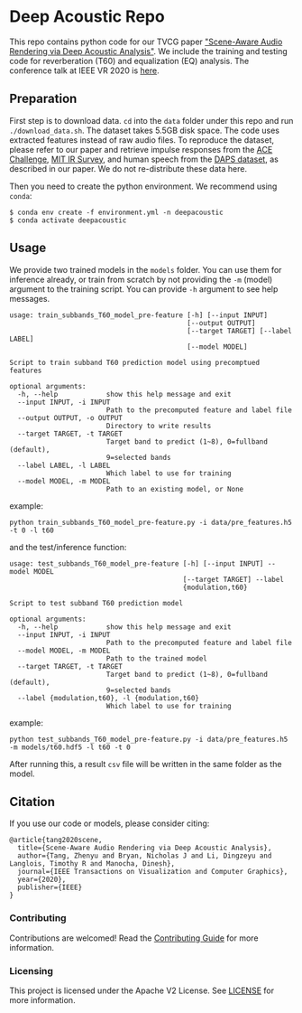 # Deep Acoustic Repo

This repo contains python code for our TVCG paper ["Scene-Aware Audio Rendering via Deep Acoustic Analysis"](https://arxiv.org/abs/1911.06245). We include the training and testing code for reverberation (T60) and equalization (EQ) analysis. The conference talk at IEEE VR 2020 is [here](https://www.youtube.com/embed/3OhO2tBYyIs?start=1116).


## Preparation

First step is to download data. `cd` into the `data` folder under this repo and run `./download_data.sh`. The dataset takes 5.5GB disk space. The code uses extracted features instead of raw audio files. To reproduce the dataset, please refer to our paper and retrieve impulse responses from the [ACE Challenge](http://www.ee.ic.ac.uk/naylor/ACEweb/), [MIT IR Survey](http://mcdermottlab.mit.edu/Reverb/IR_Survey.html), and human speech from the [DAPS dataset](https://ccrma.stanford.edu/~gautham/Site/daps.html), as described in our paper. We do not re-distribute these data here.

Then you need to create the python environment. We recommend using `conda`:
```
$ conda env create -f environment.yml -n deepacoustic
$ conda activate deepacoustic
```

## Usage
We provide two trained models in the `models` folder. You can use them for inference already, or train from scratch by not providing the `-m` (model) argument to the training script. You can provide `-h` argument to see help messages.
```
usage: train_subbands_T60_model_pre-feature [-h] [--input INPUT]
                                            [--output OUTPUT]
                                            [--target TARGET] [--label LABEL]
                                            [--model MODEL]

Script to train subband T60 prediction model using precomptued features

optional arguments:
  -h, --help            show this help message and exit
  --input INPUT, -i INPUT
                        Path to the precomputed feature and label file
  --output OUTPUT, -o OUTPUT
                        Directory to write results
  --target TARGET, -t TARGET
                        Target band to predict (1~8), 0=fullband (default),
                        9=selected bands
  --label LABEL, -l LABEL
                        Which label to use for training
  --model MODEL, -m MODEL
                        Path to an existing model, or None
```
example:
```
python train_subbands_T60_model_pre-feature.py -i data/pre_features.h5 -t 0 -l t60
```
and the test/inference function:
```
usage: test_subbands_T60_model_pre-feature [-h] [--input INPUT] --model MODEL
                                           [--target TARGET] --label
                                           {modulation,t60}

Script to test subband T60 prediction model

optional arguments:
  -h, --help            show this help message and exit
  --input INPUT, -i INPUT
                        Path to the precomputed feature and label file
  --model MODEL, -m MODEL
                        Path to the trained model
  --target TARGET, -t TARGET
                        Target band to predict (1~8), 0=fullband (default),
                        9=selected bands
  --label {modulation,t60}, -l {modulation,t60}
                        Which label to use for training
```
example:
```
python test_subbands_T60_model_pre-feature.py -i data/pre_features.h5 -m models/t60.hdf5 -l t60 -t 0
```
After running this, a result `csv` file will be written in the same folder as the model.

## Citation
If you use our code or models, please consider citing:
```
@article{tang2020scene,
  title={Scene-Aware Audio Rendering via Deep Acoustic Analysis},
  author={Tang, Zhenyu and Bryan, Nicholas J and Li, Dingzeyu and Langlois, Timothy R and Manocha, Dinesh},
  journal={IEEE Transactions on Visualization and Computer Graphics},
  year={2020},
  publisher={IEEE}
}
```

### Contributing

Contributions are welcomed! Read the [Contributing Guide](./.github/CONTRIBUTING.md) for more information.

### Licensing

This project is licensed under the Apache V2 License. See [LICENSE](LICENSE) for more information.
